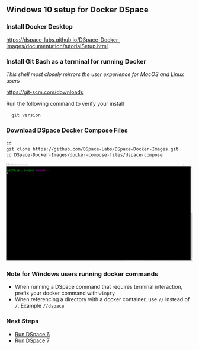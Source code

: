 ## Windows 10 setup for Docker DSpace

### Install Docker Desktop

https://dspace-labs.github.io/DSpace-Docker-Images/documentation/tutorialSetup.html

### Install Git Bash as a terminal for running Docker
_This shell most closely mirrors the user experience for MacOS and Linux users_

https://git-scm.com/downloads

Run the following command to verify your install
```shell
  git version
```

### Download DSpace Docker Compose Files

```shell
cd
git clone https://github.com/DSpace-Labs/DSpace-Docker-Images.git
cd DSpace-Docker-Images/docker-compose-files/dspace-compose
```

![](webinar/win.clone.gif)

### Note for Windows users running docker commands

- When running a DSpace command that requires terminal interaction, prefix your docker command with `winpty`
- When referencing a directory with a docker container, use `//` instead of `/`.  Example `//dspace`

### Next Steps

- [Run DSpace 6](run.DSpace6.md)
- [Run DSpace 7](run.DSpace7.md)
